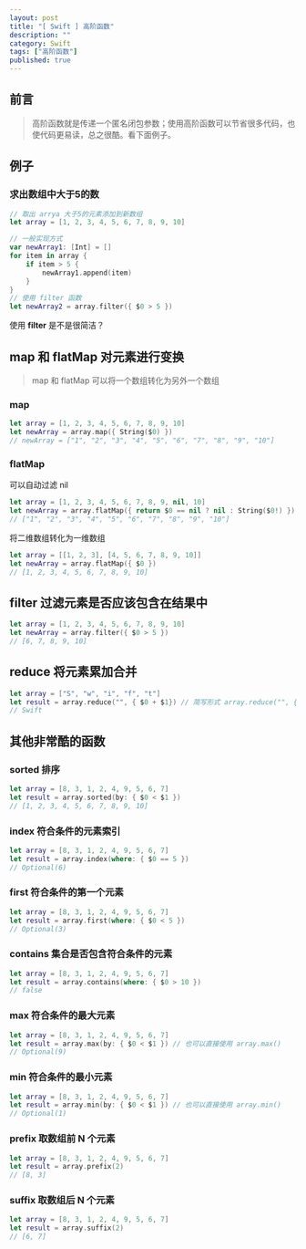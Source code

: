 ```yaml
---
layout: post
title: "[ Swift ] 高阶函数"
description: ""
category: Swift
tags: ["高阶函数"]
published: true
---
```


## 前言

> 高阶函数就是传递一个匿名闭包参数；使用高阶函数可以节省很多代码，也使代码更易读，总之很酷。看下面例子。

## 例子

### 求出数组中大于5的数

```swift
// 取出 arrya 大于5的元素添加到新数组
let array = [1, 2, 3, 4, 5, 6, 7, 8, 9, 10]

// 一般实现方式
var newArray1: [Int] = []
for item in array {
    if item > 5 {
        newArray1.append(item)
    }
}
// 使用 filter 函数
let newArray2 = array.filter({ $0 > 5 })
```

使用 **filter** 是不是很简洁？

## map 和 flatMap 对元素进行变换

> map 和 flatMap 可以将一个数组转化为另外一个数组

### map

```swift
let array = [1, 2, 3, 4, 5, 6, 7, 8, 9, 10]
let newArray = array.map({ String($0) })
// newArray = ["1", "2", "3", "4", "5", "6", "7", "8", "9", "10"]
```

### flatMap

可以自动过滤 nil

```swift
let array = [1, 2, 3, 4, 5, 6, 7, 8, 9, nil, 10]
let newArray = array.flatMap({ return $0 == nil ? nil : String($0!) })
// ["1", "2", "3", "4", "5", "6", "7", "8", "9", "10"]
```

将二维数组转化为一维数组

```swift
let array = [[1, 2, 3], [4, 5, 6, 7, 8, 9, 10]]
let newArray = array.flatMap({ $0 })
// [1, 2, 3, 4, 5, 6, 7, 8, 9, 10]
```

## filter 过滤元素是否应该包含在结果中

```swift
let array = [1, 2, 3, 4, 5, 6, 7, 8, 9, 10]
let newArray = array.filter({ $0 > 5 })
// [6, 7, 8, 9, 10]
```

## reduce 将元素累加合并

```swift
let array = ["S", "w", "i", "f", "t"]
let result = array.reduce("", { $0 + $1}) // 简写形式 array.reduce("", { + })
// Swift
```

## 其他非常酷的函数

### sorted 排序

```swift
let array = [8, 3, 1, 2, 4, 9, 5, 6, 7]
let result = array.sorted(by: { $0 < $1 })
// [1, 2, 3, 4, 5, 6, 7, 8, 9, 10]
```

### index 符合条件的元素索引

```swift
let array = [8, 3, 1, 2, 4, 9, 5, 6, 7]
let result = array.index(where: { $0 == 5 })
// Optional(6)
```

### first 符合条件的第一个元素

```swift
let array = [8, 3, 1, 2, 4, 9, 5, 6, 7]
let result = array.first(where: { $0 < 5 })
// Optional(3)
```

### contains 集合是否包含符合条件的元素

```swift
let array = [8, 3, 1, 2, 4, 9, 5, 6, 7]
let result = array.contains(where: { $0 > 10 })
// false
```

### max 符合条件的最大元素

```swift
let array = [8, 3, 1, 2, 4, 9, 5, 6, 7]
let result = array.max(by: { $0 < $1 }) // 也可以直接使用 array.max()
// Optional(9)
```

### min 符合条件的最小元素

```swift
let array = [8, 3, 1, 2, 4, 9, 5, 6, 7]
let result = array.min(by: { $0 < $1 }) // 也可以直接使用 array.min()
// Optional(1)
```

### prefix 取数组前 N 个元素

```swift
let array = [8, 3, 1, 2, 4, 9, 5, 6, 7]
let result = array.prefix(2)
// [8, 3]
```

### suffix 取数组后 N 个元素

```swift
let array = [8, 3, 1, 2, 4, 9, 5, 6, 7]
let result = array.suffix(2)
// [6, 7]
```
